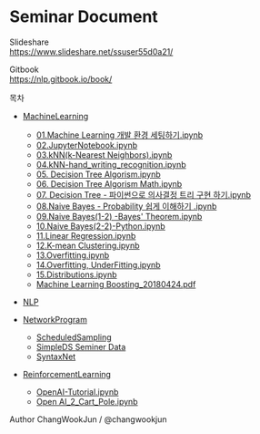 # Seminar Document

Slideshare  
https://www.slideshare.net/ssuser55d0a21/  

Gitbook  
https://nlp.gitbook.io/book/  

목차  
* [MachineLearning](https://github.com/thezili-changwook/Seminar/tree/master/MachineLearning)      
  + [01.Machine Learning 개발 환경 세팅하기.ipynb](https://github.com/thezili-changwook/Seminar/blob/master/MachineLearning/01.Machine%20Learning%20%EA%B0%9C%EB%B0%9C%20%ED%99%98%EA%B2%BD%20%EC%84%B8%ED%8C%85%ED%95%98%EA%B8%B0.ipynb)   
  + [02.JupyterNotebook.ipynb](https://github.com/thezili-changwook/Seminar/blob/master/MachineLearning/02.JupyterNotebook.ipynb)   
  + [03.kNN(k-Nearest Neighbors).ipynb](https://github.com/thezili-changwook/Seminar/blob/master/MachineLearning/03.kNN(k-Nearest%20Neighbors).ipynb)   
  + [04.kNN-hand_writing_recognition.ipynb](https://github.com/thezili-changwook/Seminar/blob/master/MachineLearning/04.kNN-hand_writing_recognition.ipynb)  
  + [05. Decision Tree Algorism.ipynb](https://github.com/thezili-changwook/Seminar/blob/master/MachineLearning/05.%20Decision%20Tree%20Algorism.ipynb)    
  + [06. Decision Tree Algorism Math.ipynb](https://github.com/thezili-changwook/Seminar/blob/master/MachineLearning/06.%20Decision%20Tree%20Algorism%20Math.ipynb)  
  + [07. Decision Tree - 파이썬으로 의사결정 트리 구현 하기.ipynb](https://github.com/thezili-changwook/Seminar/blob/master/MachineLearning/07.%20Decision%20Tree%20-%20%ED%8C%8C%EC%9D%B4%EC%8D%AC%EC%9C%BC%EB%A1%9C%20%EC%9D%98%EC%82%AC%EA%B2%B0%EC%A0%95%20%ED%8A%B8%EB%A6%AC%20%EA%B5%AC%ED%98%84%20%ED%95%98%EA%B8%B0.ipynb)  
  + [08.Naive Bayes - Probability 쉽게 이해하기 .ipynb](https://github.com/thezili-changwook/Seminar/blob/master/MachineLearning/08.Naive%20Bayes%20-%20Probability%20%EC%89%BD%EA%B2%8C%20%EC%9D%B4%ED%95%B4%ED%95%98%EA%B8%B0%20.ipynb)  
  + [09.Naive Bayes(1-2) -Bayes' Theorem.ipynb](https://github.com/thezili-changwook/Seminar/blob/master/MachineLearning/09.Naive%20Bayes(1-2)%20-Bayes'%20Theorem.ipynb)  
  + [10.Naive Bayes(2-2)-Python.ipynb](https://github.com/thezili-changwook/Seminar/blob/master/MachineLearning/10.Naive%20Bayes(2-2)-Python.ipynb) 
  + [11.Linear Regression.ipynb](https://github.com/thezili-changwook/Seminar/blob/master/MachineLearning/11.Linear%20Regression.ipynb) 
  + [12.K-mean Clustering.ipynb](https://github.com/thezili-changwook/Seminar/blob/master/MachineLearning/12.K-mean%20Clustering.ipynb) 
  + [13.Overfitting.ipynb](https://github.com/thezili-changwook/Seminar/blob/master/MachineLearning/13.Overfitting.ipynb) 
  + [14.Overfitting, UnderFitting.ipynb](https://github.com/thezili-changwook/Seminar/blob/master/MachineLearning/14.Overfitting%2C%20UnderFitting.ipynb) 
  + [15.Distributions.ipynb](https://github.com/thezili-changwook/Seminar/blob/master/MachineLearning/15.Distributions.ipynb) 
  + [Machine Learning Boosting_20180424.pdf](https://github.com/thezili-changwook/Seminar/blob/master/MachineLearning/Machine%20Learning%20Boosting_20180424.pdf)  
  
* [NLP](https://github.com/thezili-changwook/Seminar/tree/master/NLP)   

* [NetworkProgram](https://github.com/thezili-changwook/Seminar/tree/master/NetworkProgram)      
  + [ScheduledSampling](https://github.com/thezili-changwook/Seminar/tree/master/NLP/ScheduledSampling)
  + [SimpleDS Seminer Data](https://github.com/thezili-changwook/Seminar/tree/master/NLP/SimpleDS%20Seminer%20Data)
  + [SyntaxNet](https://github.com/thezili-changwook/Seminar/tree/master/NLP/SyntaxNet)
  
* [ReinforcementLearning](https://github.com/thezili-changwook/Seminar/tree/master/ReinforcementLearning)   
  + [OpenAI-Tutorial.ipynb](https://github.com/thezili-changwook/Seminar/blob/master/ReinforcementLearning/OpenAI-Tutorial.ipynb)
  + [Open AI_2_Cart_Pole.ipynb](https://github.com/thezili-changwook/Seminar/blob/master/ReinforcementLearning/Open%20AI_2_Cart_Pole.ipynb)  
  


Author
ChangWookJun / @changwookjun
